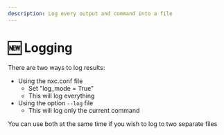 ```yaml
---
description: Log every output and command into a file
---
```


# 🆕 Logging

There are two ways to log results:

* Using the nxc.conf file
  * Set "log\_mode = True"
  * This will log everything
* Using the option `--log` file
  * This will log only the current command

You can use both at the same time if you wish to log to two separate files
